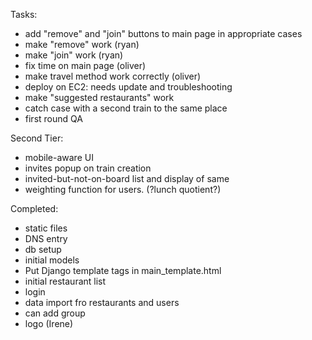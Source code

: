 Tasks:
 - add "remove" and "join" buttons to main page in appropriate cases
 - make "remove" work (ryan)
 - make "join" work (ryan)
 - fix time on main page  (oliver)
 - make travel method work correctly (oliver)
 - deploy on EC2: needs update and troubleshooting
 - make "suggested restaurants" work
 - catch case with a second train to the same place
 - first round QA

Second Tier:
 - mobile-aware UI
 - invites popup on train creation
 - invited-but-not-on-board list and display of same
 - weighting function for users. (?lunch quotient?)
 
Completed:
 - static files
 - DNS entry
 - db setup
 - initial models
 - Put Django template tags in main_template.html
 - initial restaurant list
 - login
 - data import fro restaurants and users
 - can add group
 - logo (Irene)
